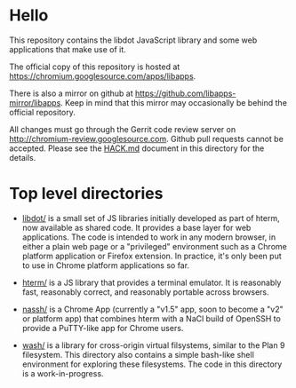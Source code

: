 
# Hello

This repository contains the libdot JavaScript library and some web applications
that make use of it.

The official copy of this repository is hosted at
https://chromium.googlesource.com/apps/libapps.

There is also a mirror on github at https://github.com/libapps-mirror/libapps.
Keep in mind that this mirror may occasionally be behind the official
repository.

All changes must go through the Gerrit code review server on
http://chromium-review.googlesource.com.  Github pull requests cannot be
accepted.  Please see the [HACK.md](/HACK.md) document in this directory for
the details.

# Top level directories

* [libdot/](/libdot/) is a small set of JS libraries initially developed as
part of hterm, now available as shared code.  It provides a base layer for web
applications.  The code is intended to work in any modern browser, in either a
plain web page or a "privileged" environment such as a Chrome platform
application or Firefox extension.  In practice, it's only been put to use in
Chrome platform applications so far.

* [hterm/](/hterm/) is a JS library that provides a terminal emulator.  It is
reasonably fast, reasonably correct, and reasonably portable across browsers.

* [nassh/](/nassh/) is a Chrome App (currently a "v1.5" app, soon to become a
"v2" or platform app) that combines hterm with a NaCl build of OpenSSH to
provide a PuTTY-like app for Chrome users.

* [wash/](/wash/) is a library for cross-origin virtual filsystems, similar to
the Plan 9 filesystem.  This directory also contains a simple bash-like shell
environment for exploring these filesystems.  The code in this directory is a
work-in-progress.
